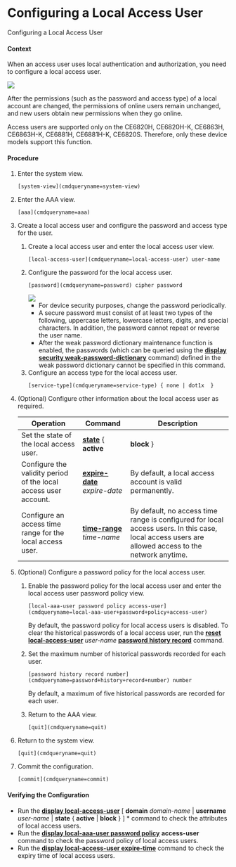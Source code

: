 Configuring a Local Access User
===============================

Configuring a Local Access User

#### Context

When an access user uses local authentication and authorization, you need to configure a local access user.

![](public_sys-resources/note_3.0-en-us.png) 

After the permissions (such as the password and access type) of a local account are changed, the permissions of online users remain unchanged, and new users obtain new permissions when they go online.

Access users are supported only on the CE6820H, CE6820H-K, CE6863H, CE6863H-K, CE6881H, CE6881H-K, CE6820S. Therefore, only these device models support this function.



#### Procedure

1. Enter the system view.
   
   
   ```
   [system-view](cmdqueryname=system-view)
   ```
2. Enter the AAA view.
   
   
   ```
   [aaa](cmdqueryname=aaa)
   ```
3. Create a local access user and configure the password and access type for the user.
   
   
   1. Create a local access user and enter the local access user view.
      ```
      [local-access-user](cmdqueryname=local-access-user) user-name
      ```
   2. Configure the password for the local access user.
      ```
      [password](cmdqueryname=password) cipher password
      ```
      ![](public_sys-resources/note_3.0-en-us.png) 
      * For device security purposes, change the password periodically.
      * A secure password must consist of at least two types of the following, uppercase letters, lowercase letters, digits, and special characters. In addition, the password cannot repeat or reverse the user name.
      * After the weak password dictionary maintenance function is enabled, the passwords (which can be queried using the [**display security weak-password-dictionary**](cmdqueryname=display+security+weak-password-dictionary) command) defined in the weak password dictionary cannot be specified in this command.
   3. Configure an access type for the local access user.
      ```
      [service-type](cmdqueryname=service-type) { none | dot1x  }
      ```
4. (Optional) Configure other information about the local access user as required.
   
   
   
   | Operation | Command | Description |
   | --- | --- | --- |
   | Set the state of the local access user. | [**state**](cmdqueryname=state) { **active** | **block** } | By default, a local access user is in active state.  The following describes how the device handles authentication requests of users in active or block state:  * active state: The device accepts the authentication request of the user and performs further processing. * block state: The device rejects the authentication request of the user. |
   | Configure the validity period of the local access user account. | [**expire-date**](cmdqueryname=expire-date) *expire-date* | By default, a local access account is valid permanently. |
   | Configure an access time range for the local access user. | [**time-range**](cmdqueryname=time-range) *time-name* | By default, no access time range is configured for local access users. In this case, local access users are allowed access to the network anytime. |
5. (Optional) Configure a password policy for the local access user.
   
   
   1. Enable the password policy for the local access user and enter the local access user password policy view.
      ```
      [local-aaa-user password policy access-user](cmdqueryname=local-aaa-user+password+policy+access-user)
      ```
      
      By default, the password policy for local access users is disabled. To clear the historical passwords of a local access user, run the [**reset local-access-user**](cmdqueryname=reset+local-access-user) *user-name* **[**password history record**](cmdqueryname=password+history+record)** command.
   2. Set the maximum number of historical passwords recorded for each user.
      ```
      [password history record number](cmdqueryname=password+history+record+number) number
      ```
      
      By default, a maximum of five historical passwords are recorded for each user.
   3. Return to the AAA view.
      ```
      [quit](cmdqueryname=quit)
      ```
6. Return to the system view.
   
   
   ```
   [quit](cmdqueryname=quit)
   ```
7. Commit the configuration.
   
   
   ```
   [commit](cmdqueryname=commit)
   ```

#### Verifying the Configuration

* Run the **[**display local-access-user**](cmdqueryname=display+local-access-user)** [ **domain** *domain-name* | **username** *user-name* | **state** { **active** | **block** } ] \* command to check the attributes of local access users.
* Run the **[**display local-aaa-user password policy**](cmdqueryname=display+local-aaa-user+password+policy)** **access-user** command to check the password policy of local access users.
* Run the **[**display local-access-user expire-time**](cmdqueryname=display+local-access-user+expire-time)** command to check the expiry time of local access users.